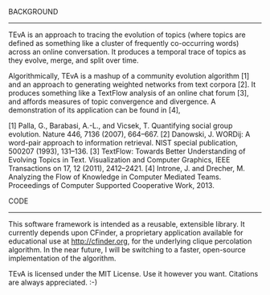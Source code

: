 BACKGROUND
**********

TEvA is an approach to tracing the evolution of topics (where topics are defined as something like a cluster of frequently co-occurring words) across an online conversation.  It produces a temporal trace of topics as they evolve, merge, and split over time.  

Algorithmically, TEvA is a mashup of a community evolution algorithm [1] and an approach to generating weighted networks from text corpora [2].  It produces something like a TextFlow analysis of an online chat forum [3], and affords measures of topic convergence and divergence. A demonstration of its application can be found in [4], 


[1] Palla, G., Barabasi, A.-L., and Vicsek, T. Quantifying social group evolution. Nature 446, 7136 (2007), 664–667.
[2] Danowski, J. WORDij: A word-pair approach to information retrieval. NIST special publication, 500207 (1993), 131–136.
[3] TextFlow: Towards Better Understanding of Evolving Topics in Text. Visualization and Computer Graphics, IEEE Transactions on 17, 12 (2011), 2412–2421.
[4] Introne, J. and Drecher, M. Analyzing the Flow of Knowledge in Computer Mediated Teams. Proceedings of Computer Supported Cooperative Work, 2013.

CODE
****

This software framework is intended as a reusable, extensible library.  It currently depends upon CFinder, a proprietary application available for educational use at http://cfinder.org, for the underlying clique percolation algorithm.  In the near future, I will be switching to a faster, open-source implementation of the algorithm.

TEvA is licensed under the MIT License.  Use it however you want.  Citations are always appreciated. :-)